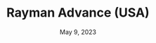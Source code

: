 ---
layout: gba
title: "Rayman Advance (USA)"
categories:
 - approved
 - gba
 - universal
 - safe
tags:
- rayman
date: May 9, 2023
permalink: /games/rayman-advance/play/details
publisher: Ubisoft
id: rayman-advance
---